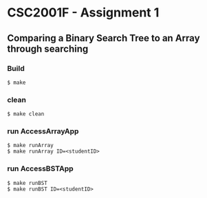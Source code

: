# CSC2001F - Assignment 1
## Comparing a Binary Search Tree to an Array through searching

### Build

```unix
$ make
```
### clean
```
$ make clean
```
### run AccessArrayApp
```
$ make runArray
$ make runArray ID=<studentID>
```
### run AccessBSTApp
```
$ make runBST
$ make runBST ID=<studentID>
```